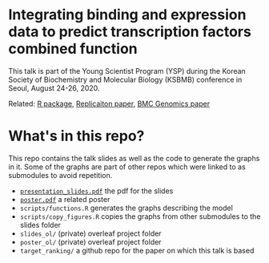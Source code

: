 # Integrating binding and expression data to predict transcription factors combined function

This talk is part of the Young Scientist Program (YSP) during the Korean Society of Biochemistry and Molecular Biology (KSBMB) conference in Seoul, August 24-26, 2020.

Related:
[R package](https://github.com/MahShaaban/target),
[Replicaiton paper](https://github.com/ReScience/ReScience-submission/pull/59),
[BMC Genomics paper](https://github.com/BCMSLab/target_ranking)

# What's in this repo?

This repo contains the talk slides as well as the code to generate the graphs in it. Some of the graphs are part of other repos which were linked to as submodules to avoid repetition.

- [`presentation_slides.pdf`](presentation_slides.pdf) the pdf for the slides
- [`poster.pdf`](poster.pdf) a related poster
- `scripts/functions.R` generates the graphs describing the model
- `scripts/copy_figures.R` copies the graphs from other submodules to the slides folder
- `slides_ol/` (private) overleaf project folder
- `poster_ol/` (private) overleaf project folder
- `target_ranking/` a github repo for the paper on which this talk is based
